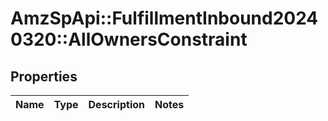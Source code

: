 # AmzSpApi::FulfillmentInbound20240320::AllOwnersConstraint

## Properties
Name | Type | Description | Notes
------------ | ------------- | ------------- | -------------

